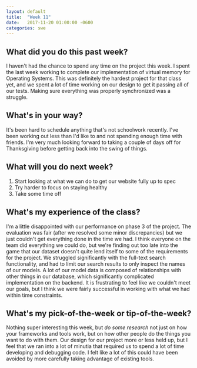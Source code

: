 ```yaml
---
layout: default
title:  "Week 11"
date:   2017-11-20 01:00:00 -0600
categories: swe
---
```


## What did you do this past week?
I haven't had the chance to spend any time on the project this week. I spent the last week working to complete our implementation of virtual memory for Operating Systems. This was definitely the hardest project for that class yet, and we spent a lot of time working on our design to get it passing all of our tests. Making sure everything was properly synchronized was a struggle.

## What's in your way?
It's been hard to schedule anything that's not schoolwork recently. I've been working out less than I'd like to and not spending enough time with friends. I'm very much looking forward to taking a couple of days off for Thanksgiving before getting back into the swing of things.

## What will you do next week?
1. Start looking at what we can do to get our website fully up to spec
2. Try harder to focus on staying healthy
3. Take some time off

## What's my experience of the class?
I'm a little disappointed with our performance on phase 3 of the project. The evaluation was fair (after we resolved some minor discrepancies) but we just couldn't get everything done in the time we had. I think everyone on the team did everything we could do, but we're finding out too late into the game that our dataset doesn't quite lend itself to some of the requirements for the project. We struggled significantly with the full-text search functionality, and had to limit our search results to only inspect the names of our models. A lot of our model data is composed of relationships with other things in our database, which significantly complicated implementation on the backend. 
It is frustrating to feel like we couldn't meet our goals, but I think we were fairly successful in working with what we had within time constraints. 

## What's my pick-of-the-week or tip-of-the-week?
Nothing super interesting this week, but *do some research* not just on how your frameworks and tools work, but on how other people do the things you want to do with them. Our design for our project more or less held up, but I feel that we ran into a lot of minutia that required us to spend a lot of time developing and debugging code. I felt like a lot of this could have been avoided by more carefully taking advantage of existing tools.